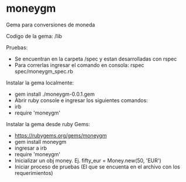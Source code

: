 # moneygm

Gema para conversiones de moneda

Codigo de la gema: /lib

Pruebas:
  - Se encuentran en la carpeta /spec y estan desarrolladas con rspec
  - Para correrlas ingresar el comando en consola:  rspec spec/moneygm_spec.rb

Instalar la gema localmente:
  - gem install ./moneygm-0.0.1.gem
  - Abrir ruby console e ingresar los siguientes comandos:
  - irb
  - require 'moneygm'

Instalar la gema desde ruby Gems:
  - https://rubygems.org/gems/moneygm
  - gem install moneygm
  - ingresar a irb
  - require 'moneygm'
  - Inicializar un obj money. Ej. fifty_eur = Money.new(50, 'EUR')
  - Iniciar proceso de pruebas (El que se encuenta en el archivo con los requerimientos)

